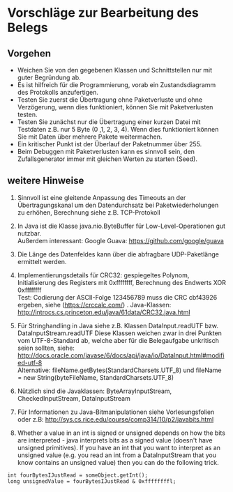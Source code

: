 # Vorschläge zur Bearbeitung des Belegs


## Vorgehen

* Weichen Sie von den gegebenen Klassen und Schnittstellen nur mit guter Begründung ab.
* Es ist hilfreich für die Programmierung, vorab ein Zustandsdiagramm des Protokolls anzufertigen.
* Testen Sie zuerst die Übertragung ohne Paketverluste und ohne Verzögerung, wenn dies funktioniert, können Sie mit Paketverlusten testen. 
* Testen Sie zunächst nur die Übertragung einer kurzen Datei mit Testdaten z.B. nur 5 Byte (0 ,1, 2, 3, 4). Wenn dies funktioniert können Sie mit Daten über mehrere Pakete weitermachen. 
* Ein kritischer Punkt ist der Überlauf der Paketnummer über 255. 
* Beim Debuggen mit Paketverlusten kann es sinnvoll sein, den Zufallsgenerator immer mit gleichen Werten zu starten (Seed).


## weitere Hinweise

1. Sinnvoll ist eine gleitende Anpassung des Timeouts an der Übertragungskanal um den Datendurchsatz bei Paketwiederholungen zu erhöhen, Berechnung siehe z.B. TCP-Protokoll

2. In Java ist die Klasse java.nio.ByteBuffer für Low-Level-Operationen gut nutzbar.  
   Außerdem interessant: Google Guava: https://github.com/google/guava

3. Die Länge des Datenfeldes kann über die abfragbare UDP-Paketlänge ermittelt werden.

4. Implementierungsdetails für CRC32: gespiegeltes Polynom, Initialisierung des Registers mit 0xffffffff, Berechnung des Endwerts XOR 0xffffffff  
Test:  Codierung der ASCII-Folge 123456789  muss die CRC cbf43926  ergeben, siehe  (https://crccalc.com/) .
Java-Klassen:  http://introcs.cs.princeton.edu/java/61data/CRC32.java.html

5. Für Stringhandling in Java siehe z.B. Klassen DataInput.readUTF  bzw. DataInputStream.readUTF
Diese Klassen weichen zwar in drei Punkten vom UTF-8-Standard ab, welche aber für die Belegaufgabe unkritisch seien sollten, siehe:
 http://docs.oracle.com/javase/6/docs/api/java/io/DataInput.html#modified-utf-8  
Alternative: fileName.getBytes(StandardCharsets.UTF_8) und fileName = new String(byteFileName, StandardCharsets.UTF_8)


6. Nützlich sind die Javaklassen: ByteArrayInputStream, CheckedInputStream, DataInputStream

7. Für Informationen zu Java-Bitmanipulationen siehe Vorlesungsfolien oder z.B: http://sys.cs.rice.edu/course/comp314/10/p2/javabits.html


8. Whether a value in an int is signed or unsigned depends on how the bits are interpreted - java interprets bits as a signed value (doesn't have unsigned primitives).
If you have an int that you want to interpret as an unsigned value (e.g. you read an int from a DataInputStream that you know contains an unsigned value) then you can do the following trick.  

`int fourBytesIJustRead = someObject.getInt();`  
`long unsignedValue = fourBytesIJustRead & 0xffffffffl;`
